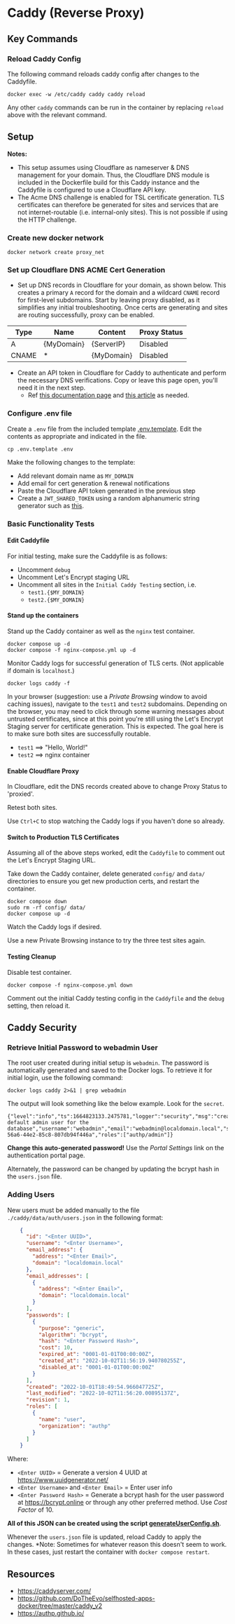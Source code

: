 # Caddy (Reverse Proxy)

## Key Commands

### Reload Caddy Config

The following command reloads caddy config after changes to the Caddyfile.
```
docker exec -w /etc/caddy caddy caddy reload
```
Any other `caddy` commands can be run in the container by replacing `reload` above with the relevant command.

## Setup

**Notes:**
- This setup assumes using Cloudflare as nameserver & DNS management for your domain. Thus, the Cloudflare DNS module is included in the Dockerfile build for this Caddy instance and the Caddyfile is configured to use a Cloudflare API key.
- The Acme DNS challenge is enabled for TSL certificate generation. TLS certificates can therefore be generated for sites and services that are not internet-routable (i.e. internal-only sites). This is not possible if using the HTTP challenge.

### Create new docker network

```
docker network create proxy_net
```

### Set up Cloudflare DNS ACME Cert Generation

- Set up DNS records in Cloudflare for your domain, as shown below. This creates a primary `A` record for the domain and a wildcard `CNAME` record for first-level subdomains. Start by leaving proxy disabled, as it simplifies any initial troubleshooting. Once certs are generating and sites are routing successfully, proxy can be enabled.

| **Type** | **Name**   | **Content** | **Proxy Status** |
|----------|------------|-------------|------------------|
| A        | {MyDomain} | {ServerIP}  | Disabled         |
| CNAME    | *          | {MyDomain}  | Disabled         |

- Create an API token in Cloudflare for Caddy to authenticate and perform the necessary DNS verifications. Copy or leave this page open, you'll need it in the next step.
  - Ref [this documentation page](https://caddyserver.com/docs/modules/dns.providers.cloudflare) and [this article](https://samjmck.com/en/blog/using-caddy-with-cloudflare/#using-a-lets-encrypt-certificate) as needed.

### Configure .env file

Create a `.env` file from the included template [.env.template](./.env.template).
Edit the contents as appropriate and indicated in the file.
```
cp .env.template .env
```

Make the following changes to the template:
- Add relevant domain name as `MY_DOMAIN`
- Add email for cert generation & renewal notifications
- Paste the Cloudflare API token generated in the previous step
- Create a `JWT_SHARED_TOKEN` using a random alphanumeric string generator such as [this](https://www.grc.com/passwords.htm).

### Basic Functionality Tests

#### Edit Caddyfile
For initial testing, make sure the Caddyfile is as follows:
- Uncomment `debug`
- Uncomment Let's Encrypt staging URL
- Uncomment all sites in the `Initial Caddy Testing` section, i.e.
  - `test1.{$MY_DOMAIN}`
  - `test2.{$MY_DOMAIN}`

#### Stand up the containers
Stand up the Caddy container as well as the `nginx` test container.
```
docker compose up -d
docker compose -f nginx-compose.yml up -d
```

Monitor Caddy logs for successful generation of TLS certs. (Not applicable if domain is `localhost`.)
```
docker logs caddy -f
```

In your browser (suggestion: use a *Private Browsing* window to avoid caching issues), navigate to the `test1` and `test2` subdomains. Depending on the browser, you may need to click through some warning messages about untrusted certificates, since at this point you're still using the Let's Encrypt Staging server for certificate generation. This is expected. The goal here is to make sure both sites are successfully routable.
- `test1` ==> "Hello, World!"
- `test2` ==> nginx container

#### Enable Cloudflare Proxy

In Cloudflare, edit the DNS records created above to change Proxy Status to 'proxied'. 

Retest both sites.

Use `Ctrl+C` to stop watching the Caddy logs if you haven't done so already.

#### Switch to Production TLS Certificates

Assuming all of the above steps worked, edit the `Caddyfile` to comment out the Let's Encrypt Staging URL.

Take down the Caddy container, delete generated `config/` and `data/` directories to ensure you get new production certs, and restart the container.

```shell
docker compose down
sudo rm -rf config/ data/
docker compose up -d
```
Watch the Caddy logs if desired. 

Use a new Private Browsing instance to try the three test sites again.

#### Testing Cleanup

Disable test container. 
```
docker compose -f nginx-compose.yml down
```

Comment out the initial Caddy testing config in the `Caddyfile` and the `debug` setting, then reload it.

## Caddy Security

### Retrieve Initial Password to webadmin User

The root user created during initial setup is `webadmin`. The password is automatically generated and saved to the Docker logs. To retrieve it for initial login, use the following command:
```
docker logs caddy 2>&1 | grep webadmin
```

The output will look something like the below example. Look for the `secret`.
```
{"level":"info","ts":1664823133.2475781,"logger":"security","msg":"created default admin user for the database","username":"webadmin","email":"webadmin@localdomain.local","secret":"028bac75-56a6-44e2-85c8-807db94f446a","roles":["authp/admin"]}
```

**Change this auto-generated password!** Use the *Portal Settings* link on the authentication portal page.

Alternately, the password can be changed by updating the bcrypt hash in the `users.json` file.

### Adding Users

New users must be added manually to the file `./caddy/data/auth/users.json` in the following format:

```json
    {
      "id": "<Enter UUID>",
      "username": "<Enter Username>",
      "email_address": {
        "address": "<Enter Email>",
        "domain": "localdomain.local"
      },
      "email_addresses": [
        {
          "address": "<Enter Email>",
          "domain": "localdomain.local"
        }
      ],
      "passwords": [
        {
          "purpose": "generic",
          "algorithm": "bcrypt",
          "hash": "<Enter Password Hash>",
          "cost": 10,
          "expired_at": "0001-01-01T00:00:00Z",
          "created_at": "2022-10-02T11:56:19.940780255Z",
          "disabled_at": "0001-01-01T00:00:00Z"
        }
      ],
      "created": "2022-10-01T18:49:54.966047725Z",
      "last_modified": "2022-10-02T11:56:20.00895137Z",
      "revision": 1,
      "roles": [
        {
          "name": "user",
          "organization": "authp"
        }
      ]
    }
```

Where:
- `<Enter UUID>` = Generate a version 4 UUID at https://www.uuidgenerator.net/
- `<Enter Username>` and `<Enter Email>` = Enter user info
- `<Enter Password Hash>` = Generate a bcrypt hash for the user password at https://bcrypt.online or through any other preferred method. Use *Cost Factor* of 10.

**All of this JSON can be created using the script [generateUserConfig.sh](./generateUserConfig.sh)**.

Whenever the `users.json` file is updated, reload Caddy to apply the changes.
*Note: Sometimes for whatever reason this doesn't seem to work. In these cases, just restart the container with `docker compose restart`.

## Resources

- https://caddyserver.com/
- https://github.com/DoTheEvo/selfhosted-apps-docker/tree/master/caddy_v2
- https://authp.github.io/
